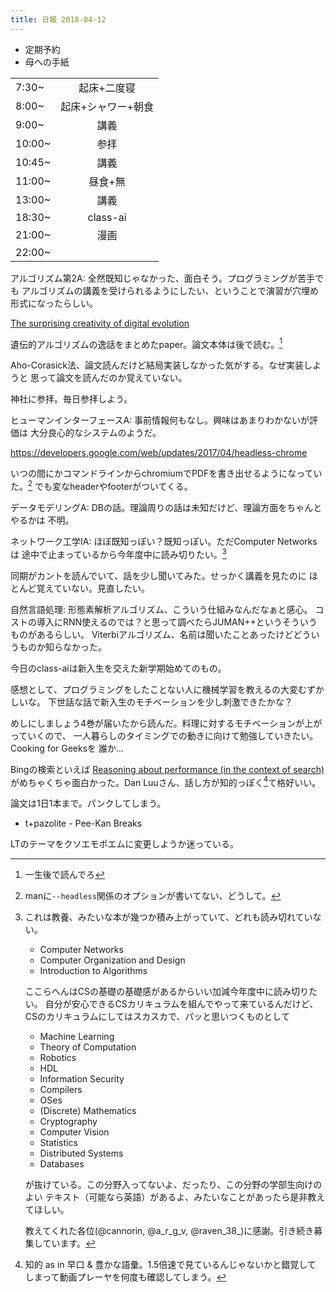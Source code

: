 ```yaml
---
title: 日報 2018-04-12
---
```


- 定期予約
- 母への手紙

|||
|:-|:-:|
|7:30~|起床+二度寝|
|8:00~|起床+シャワー+朝食|
|9:00~|講義|
|10:00~|参拝|
|10:45~|講義|
|11:00~|昼食+無|
|13:00~|講義|
|18:30~|class-ai|
|21:00~|漫画|
|22:00~||

アルゴリズム第2A: 全然既知じゃなかった、面白そう。プログラミングが苦手でも
アルゴリズムの講義を受けられるようにしたい、ということで演習が穴埋め形式になったらしい。
<!--
アルゴリズム第2Aの評価:
演習+レポート(期末試験はなし)
-->

[The surprising creativity of digital evolution](https://blog.acolyer.org/2018/03/30/the-surprising-creativity-of-digital-evolution/)

遺伝的アルゴリズムの逸話をまとめたpaper。論文本体は後で読む。[^read-later]

[^read-later]: 一生後で読んでろ

Aho-Corasick法、論文読んだけど結局実装しなかった気がする。なぜ実装しようと
思って論文を読んだのか覚えていない。

神社に参拝。毎日参拝しよう。

ヒューマンインターフェースA: 事前情報何もなし。興味はあまりわかないが評価は
大分良心的なシステムのようだ。
<!--
ヒューマンインターフェースの評価:
20~30%: ミニレポート or ミニ課題
70~80%: 中間・期末課題レポート
-->

<https://developers.google.com/web/updates/2017/04/headless-chrome>

いつの間にかコマンドラインからchromiumでPDFを書き出せるようになっていた。[^man]
でも変なheaderやfooterがついてくる。

[^man]: manに`--headless`関係のオプションが書いてない、どうして。

データモデリングA: DBの話。理論周りの話は未知だけど、理論方面をちゃんとやるかは
不明。
<!--
データモデリングAの評価:
レポート4通で成績がつく
-->

ネットワーク工学IA: ほぼ既知っぽい？既知っぽい。ただComputer Networksは
途中で止まっているから今年度中に読み切りたい。[^kyoyo]
<!--
ネットワーク工学の評価:
25%: 演習
75%: クォータ末の試験
-->

[^kyoyo]:
	これは教養、みたいな本が幾つか積み上がっていて、どれも読み切れていない。

	- Computer Networks
	- Computer Organization and Design
	- Introduction to Algorithms

	ここらへんはCSの基礎の基礎感があるからいい加減今年度中に読み切りたい。
	自分が安心できるCSカリキュラムを組んでやって来ているんだけど、
	CSのカリキュラムにしてはスカスカで、パッと思いつくものとして

	- Machine Learning
	- Theory of Computation
	- Robotics
	- HDL
	- Information Security
	- Compilers
	- OSes
	- (Discrete) Mathematics
	- Cryptography
	- Computer Vision
	- Statistics
	- Distributed Systems
	- Databases

	が抜けている。この分野入ってないよ、だったり、この分野の学部生向けのよい
	テキスト（可能なら英語）があるよ、みたいなことがあったら是非教えてほしい。

	教えてくれた各位(@cannorin, @a_r_g_v, @raven_38_)に感謝。引き続き募集しています。

同期がカントを読んでいて、話を少し聞いてみた。せっかく講義を見たのに
ほとんど覚えていない。見直したい。

自然言語処理: 形態素解析アルゴリズム、こういう仕組みなんだなぁと感心。
コストの導入にRNN使えるのでは？と思って調べたらJUMAN++というそういうものがあるらしい。
Viterbiアルゴリズム、名前は聞いたことあったけどどういうものか知らなかった。

今日のclass-aiは新入生を交えた新学期始めてのもの。

感想として、プログラミングをしたことない人に機械学習を教えるの大変むずかしいな。
下世話な話で新入生のモチベーションを少し刺激できたかな？

めしにしましょう4巻が届いたから読んだ。料理に対するモチベーションが上がっていくので、
一人暮らしのタイミングでの動きに向けて勉強していきたい。Cooking for Geeksを
誰か...

Bingの検索といえば
[Reasoning about performance (in the context of search)](https://www.youtube.com/watch?v=80LKF2qph6I)
がめちゃくちゃ面白かった。Dan Luuさん、話し方が知的っぽく[^smart]て格好いい。

[^smart]: 知的 as in 早口 & 豊かな語彙。1.5倍速で見ているんじゃないかと錯覚して
しまって動画プレーヤを何度も確認してしまう。

論文は1日1本まで。パンクしてしまう。

- t+pazolite - Pee-Kan Breaks

LTのテーマをクソエモポエムに変更しようか迷っている。

